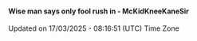 #### Wise man says only fool rush in - McKidKneeKaneSir
Updated on 17/03/2025 - 08:16:51 (UTC) Time Zone
